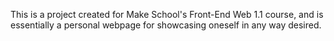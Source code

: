 This is a project created for Make School's Front-End Web 1.1 course, and is essentially a personal webpage for showcasing oneself in any way desired.
